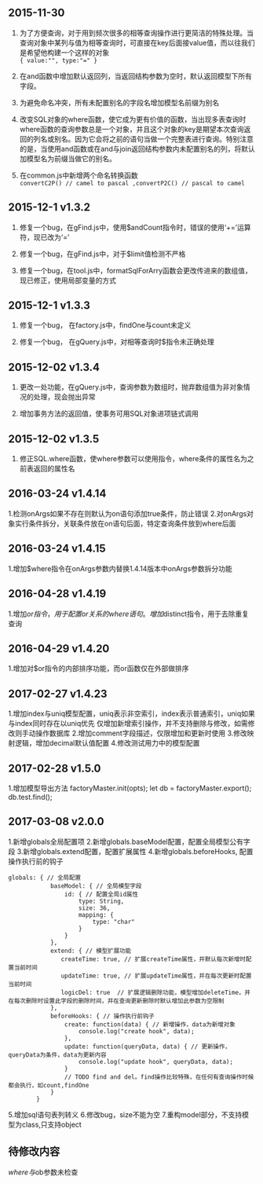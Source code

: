 ## 2015-11-30

1. 为了方便查询，对于用到频次很多的相等查询操作进行更简洁的特殊处理。当查询对象中某列与值为相等查询时，可直接在key后面接value值，而以往我们是希望他构建一个这样的对象<br/>
    `{
        value:"",
        type:"="
    }`

2. 在and函数中增加默认返回列，当返回结构参数为空时，默认返回模型下所有字段。

3. 为避免命名冲突，所有未配置别名的字段名增加模型名前缀为别名

4. 改变SQL对象的where函数，使它成为更有价值的函数，当出现多表查询时where函数的查询参数总是一个对象，并且这个对象的key是期望本次查询返回的列名或别名。因为它会将之前的语句当做一个完整表进行查询。特别注意的是，当使用and函数或在and与join返回结构参数内未配置别名的列，将默认加模型名为前缀当做它的别名。

5. 在common.js中新增两个命名转换函数<br/>
`convertC2P() // camel to pascal ,convertP2C() // pascal to camel`

## 2015-12-1 v1.3.2

1. 修复一个bug，在gFind.js中，使用$andCount指令时，错误的使用‘+=’运算符，现已改为‘=’

2. 修复一个bug，在gFind.js中，对于$limit值检测不严格

3. 修复一个bug，在tool.js中，formatSqlForArry函数会更改传进来的数组值，现已修正，使用局部变量的方式

## 2015-12-1 v1.3.3

1. 修复一个bug， 在factory.js中，findOne与count未定义

2. 修复一个bug， 在gQuery.js中，对相等查询时$指令未正确处理

## 2015-12-02 v1.3.4

1. 更改一处功能，在gQuery.js中，查询参数为数组时，抛弃数组值为非对象情况的处理，现会抛出异常

2. 增加事务方法的返回值，使事务可用SQL对象进项链式调用

## 2015-12-02 v1.3.5

1. 修正SQL.where函数，使where参数可以使用指令，where条件的属性名为之前表返回的属性名


## 2016-03-24 v1.4.14

1.检测onArgs如果不存在则默认为on语句添加true条件，防止错误
2.对onArgs对象实行条件拆分，关联条件放在on语句后面，特定查询条件放到where后面

## 2016-03-24 v1.4.15
1.增加$where指令在onArgs参数内替换1.4.14版本中onArgs参数拆分功能

## 2016-04-28 v1.4.19
1.增加$or指令，用于配置or关系的where语句。增加$distinct指令，用于去除重复查询

## 2016-04-29 v1.4.20
1.增加对$or指令的内部排序功能，而or函数仅在外部做排序

## 2017-02-27 v1.4.23
1.增加index与uniq模型配置，uniq表示非空索引，index表示普通索引，uniq如果与index同时存在以uniq优先
    仅增加新增索引操作，并不支持删除与修改，如需修改则手动操作数据库
2.增加comment字段描述，仅限增加和更新时使用
3.修改映射逻辑，增加decimal默认值配置
4.修改测试用力中的模型配置

## 2017-02-28 v1.5.0
1.增加模型导出方法
factoryMaster.init(opts);
let db = factoryMaster.export();
db.test.find();

## 2017-03-08 v2.0.0
1.新增globals全局配置项
2.新增globals.baseModel配置，配置全局模型公有字段
3.新增globals.extend配置，配置扩展属性
4.新增globals.beforeHooks, 配置操作执行前的钩子
````
globals: { // 全局配置
            baseModel: { // 全局模型字段
                id: { // 配置全局id属性
                    type: String,
                    size: 36,
                    mapping: {
                        type: "char"
                    }
                }
            },
            extend: { // 模型扩展功能
               createTime: true, // 扩展createTime属性，并默认每次新增时配置当前时间
               updateTime: true, // 扩展updateTime属性，并在每次更新时配置当前时间
               logicDel: true  // 扩展逻辑删除功能，模型增加deleteTime，并在每次删除时设置此字段的删除时间，并在查询更新删除时默认增加此参数为空限制
            },
            beforeHooks: { // 操作执行前钩子
                create: function(data) { // 新增操作，data为新增对象
                    console.log("create hook", data);
                },
                update: function(queryData, data) { // 更新操作，queryData为条件，data为更新内容
                    console.log("update hook", queryData, data);
                }
                // TODO find and del。find操作比较特殊，在任何有查询操作时候都会执行，如count,findOne
            }
        }
````
5.增加sql语句表列转义
6.修改bug，size不能为空
7.重构model部分，不支持模型为class,只支持object
## 待修改内容

$where与$ob参数未检查
